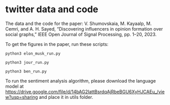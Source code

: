 # twitter data and code

The data and the code for the paper: V. Shumovskaia, M. Kayaalp, M. Cemri, and A. H. Sayed, “Discovering influencers in opinion formation over social graphs,” IEEE Open Journal of Signal Processing, pp. 1–20, 2023.

To get the figures in the paper, run these scripts:
```
python3 elon_musk_run.py
```
```
python3 jour_run.py
```
```
python3 ben_run.py
```

To run the sentiment analysis algorithm, please download the language model at https://drive.google.com/file/d/14bAG2IattBsrdqAjRbeBGU6XyHJCAEu_/view?usp=sharing and place it in utils folder.
